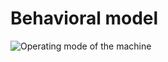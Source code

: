 # **Behavioral model**

![Operating mode of the machine](https://github.com/BenoitGI/Jumper-Machine-/blob/main/Sources/Images/Jumper%20Machine.jpg)
